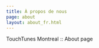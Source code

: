 ```yaml
---
title: À propos de nous
page: about
layout: about_fr.html
---
```


TouchTunes Montreal :: About page

